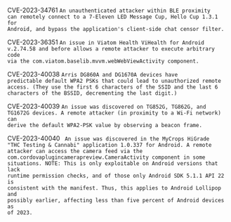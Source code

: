 


CVE-2023-34761
<code>An unauthenticated attacker within BLE proximity can remotely connect to a 7-Eleven LED Message Cup, Hello Cup 1.3.1 for Android, and bypass the application's client-side chat censor filter.
</code>

CVE-2023-36351
<code>An issue in Viatom Health ViHealth for Android v.2.74.58 and before allows a remote attacker to execute arbitrary code via the com.viatom.baselib.mvvm.webWebViewActivity component.
</code>

CVE-2023-40038
<code>Arris DG860A and DG1670A devices have predictable default WPA2 PSKs that could lead to unauthorized remote access. (They use the first 6 characters of the SSID and the last 6 characters of the BSSID, decrementing the last digit.)</code>

CVE-2023-40039
<code>An issue was discovered on TG852G, TG862G, and TG1672G devices. A remote attacker (in proximity to a Wi-Fi network) can derive the default WPA2-PSK value by observing a beacon frame. </code>

CVE-2023-40040
<code> An issue was discovered in the MyCrops HiGrade "THC Testing & Cannabi" application 1.0.337 for Android. A remote attacker can access the camera feed via the com.cordovaplugincamerapreview.CameraActivity component in some situations. NOTE: This is only exploitable on Android versions that lack runtime permission checks, and of those only Android SDK 5.1.1 API 22 is consistent with the manifest. Thus, this applies to Android Lollipop and possibly earlier, affecting less than five percent of Android devices as of 2023.</code>
